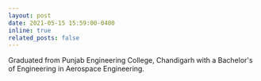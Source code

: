 ```yaml
---
layout: post
date: 2021-05-15 15:59:00-0400
inline: true
related_posts: false
---
```


Graduated from Punjab Engineering College, Chandigarh with a Bachelor's of Engineering in Aerospace Engineering.
